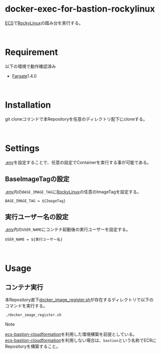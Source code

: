 # docker-exec-for-bastion-rockylinux
[ECS](https://docs.aws.amazon.com/ja_jp/AmazonECS/latest/developerguide/Welcome.html)で[RockyLinux](https://rockylinux.org/ja/)の踏み台を実行する。

<br>

# Requirement
以下の環境で動作確認済み<br>
- [Fargate](https://docs.aws.amazon.com/ja_jp/AmazonECS/latest/userguide/what-is-fargate.html)1.4.0

<br>

# Installation
git cloneコマンドで本Repositoryを任意のディレクトリ配下にcloneする。

<br>

# Settings
[.env](./.env)を設定することで、任意の設定でContainerを実行する事が可能である。

## BaseImageTagの設定
[.env](./.env)内の`BASE_IMAGE_TAG`に[RockyLinux](https://hub.docker.com/_/rockylinux/tags)の任意のImageTagを設定する。

```
BASE_IMAGE_TAG = ${ImageTag}
```

## 実行ユーザー名の設定
[.env](./.env)内の`USER_NAME`にコンテナ起動後の実行ユーザーを設定する。

```
USER_NAME = ${実行ユーザー名}
```

<br>

# Usage

## コンテナ実行
本Repository直下[docker_image_register.sh](./docker_image_register.sh)が存在するディレクトリで以下のコマンドを実行する。

```bash
./docker_image_register.sh
```

> [!NOTE]
> [ecs-bastion-cloudformation](https://github.com/NaoyaOgura0828/template-cloudformation/tree/main/ecs-bastion-cloudformation)を利用した環境構築を前提としている。<br>
> [ecs-bastion-cloudformation](https://github.com/NaoyaOgura0828/template-cloudformation/tree/main/ecs-bastion-cloudformation)を利用しない場合は、`bastion`という名称でECRにRepositoryを構築すること。

<br>

